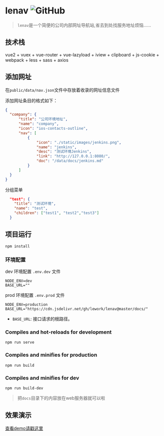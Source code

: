 # lenav ![GitHub](https://img.shields.io/github/license/lework/lenav) 

> `lenav`是一个简便的公司内部网址导航站,省去到处找服务地址烦恼......

## 技术栈

vue2 + vuex + vue-router + vue-lazyload + iview +  clipboard + js-cookie + webpack + less + sass + axios

## 添加网址

在`public/data/nav.json`文件中存放着收录的网址信息文件

添加网址条目的格式如下：

``` json
{
  "company": {
      "title": "公司环境地址",
      "name": "company",
      "icon": "ios-contacts-outline",
      "nav": [
          {
              "icon": "./static/images/jenkins.png",
              "name": "jenkins",
              "desc": "测试环境Jenkins",
              "link": "http://127.0.0.1:8080/",
              "doc": "/data/docs/jenkins.md"
          }
      ]
  }
}
```

分组菜单

```json
  "test": {
    "title": "测试环境",
    "name": "test",
    "children": ["test1", "test2","test3"]
  }
```

## 项目运行

```
npm install
```

### 环境配置

dev 环境配置 `.env.dev` 文件
```
NODE_ENV=dev
BASE_URL=""
```

prod 环境配置 `.env.prod` 文件
```
NODE_ENV=production
BASE_URL="https://cdn.jsdelivr.net/gh/lework/lenav@master/docs/"
```

- `BASE_URL`: 接口请求的根路径。

### Compiles and hot-reloads for development
```
npm run serve
```

### Compiles and minifies for production
```
npm run build
```

### Compiles and minifies for dev
```
npm run build-dev
```


> 把`docs`目录下的内容放在web服务器就可以啦

## 效果演示

[查看demo请戳这里](https://lework.github.io/lenav)